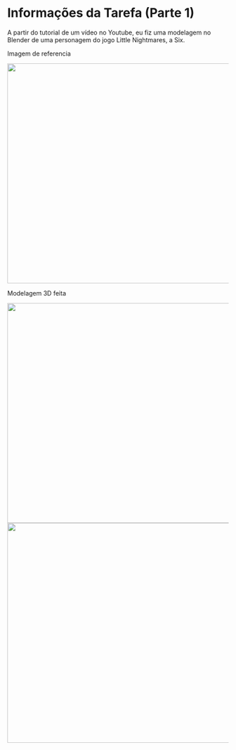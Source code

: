 # Informações da Tarefa (Parte 1)

A partir do tutorial de um vídeo no Youtube, eu fiz uma modelagem no Blender de uma personagem do jogo Little Nightmares, a Six.

Imagem de referencia

<img src="https://github.com/ICEI-PUC-Minas-PPC-CC/ppc-cc-2024-2-p2-mod3d-manha-tarefa4-parte1-MC-Bertozi/presentation/six_littleNightmares.png" width="700" height="500"/>

Modelagem 3D feita

<img src="https://github.com/ICEI-PUC-Minas-PPC-CC/ppc-cc-2024-2-p2-mod3d-manha-tarefa4-parte1-MC-Bertozi/presentation/six1.png" width="700" height="500"/>
<img src="https://github.com/ICEI-PUC-Minas-PPC-CC/ppc-cc-2024-2-p2-mod3d-manha-tarefa4-parte1-MC-Bertozi/presentation/six2.png" width="700" height="500"/>
